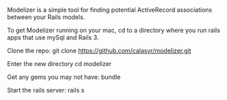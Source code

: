 Modelizer is a simple tool for finding potential ActiveRecord associations between your Rails models.


To get Modelizer running on your mac, cd to a directory where you run rails apps that use mySql and Rails 3.

Clone the repo:
  git clone https://github.com/calasyr/modelizer.git
  
Enter the new directory 
  cd modelizer

Get any gems you may not have:
  bundle

Start the rails server:
  rails s